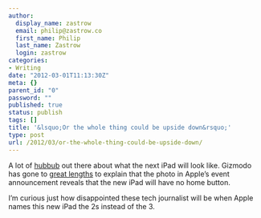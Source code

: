 ```yaml
---
author:
  display_name: zastrow
  email: philip@zastrow.co
  first_name: Philip
  last_name: Zastrow
  login: zastrow
categories:
- Writing
date: "2012-03-01T11:13:30Z"
meta: {}
parent_id: "0"
password: ""
published: true
status: publish
tags: []
title: '&lsquo;Or the whole thing could be upside down&rsquo;'
type: post
url: /2012/03/or-the-whole-thing-could-be-upside-down/
---
```

<p>A lot of <a href="http://parislemon.com/post/18487553880/liveblogging-the-ipad-home-button-revelation">hubbub</a> out there about what the next iPad will look like. Gizmodo has gone to <a href="http://gizmodo.com/5888989/this-is-the-ipad-3-hiding-in-plain-sight">great lengths</a> to explain that the photo in Apple’s event announcement reveals that the new iPad will have no home button.</p>
<p>I’m curious just how disappointed these tech journalist will be when Apple names this new iPad the 2s instead of the 3.</p>
